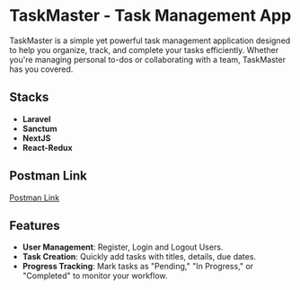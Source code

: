 # TaskMaster - Task Management App

TaskMaster is a simple yet powerful task management application designed to help you organize, track, and complete your tasks efficiently. Whether you're managing personal to-dos or collaborating with a team, TaskMaster has you covered.

## Stacks

- **Laravel**
- **Sanctum**
- **NextJS**
- **React-Redux**

## Postman Link

[Postman Link](https://zerth-pay.postman.co/workspace/Zerth-Pay-Workspace~dc8b952e-0f7e-4e6b-8358-2c22e857d0c4/collection/34326903-b6eaa1b7-eedd-40d2-a48f-c65c4a4012fe?action=share&creator=34326903)

## Features

- **User Management**: Register, Login and Logout Users.
- **Task Creation**: Quickly add tasks with titles, details, due dates.
- **Progress Tracking**: Mark tasks as "Pending," "In Progress," or "Completed" to monitor your workflow.
